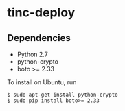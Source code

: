 # tinc-deploy


## Dependencies

* Python 2.7
* python-crypto
* boto >= 2.33

To install on Ubuntu, run

    $ sudo apt-get install python-crypto
    $ sudo pip install boto>= 2.33

